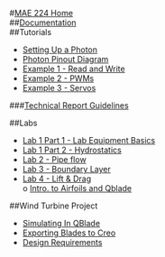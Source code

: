 #[MAE 224 Home](https://d008.github.io/MAE224/)  
##[Documentation](https://github.com/mkfu/MAE224/wiki/Class-Description-:-Functions-and-Variables)  
##Tutorials  
- [Setting Up a Photon](https://github.com/d008/MAE224/wiki/Setting-Up-a-Particle-Photon)   
- [Photon Pinout Diagram](https://github.com/d008/MAE224/wiki/Particle-Photon-Pinout-Diagram)
- [Example 1 - Read and Write](https://github.com/mkfu/MAE224/wiki/Example-1-:-Read-and-Write-Pins)  
- [Example 2 - PWMs](https://github.com/d008/MAE224/wiki/Example-2-:-PWMs) 
- [Example 3 - Servos](https://github.com/mkfu/MAE224/wiki/Example-3-:-Servos)  

###[Technical Report Guidelines](https://github.com/mkfu/MAE224/wiki/Technical-Report-Guidelines)    

##Labs  
- [Lab 1 Part 1 - Lab Equipment Basics](https://github.com/d008/MAE224/wiki/Lab-1,-Part-1:-Lab-Equipment-Basics)
- [Lab 1 Part 2 - Hydrostatics](https://github.com/mkfu/MAE224/wiki/Lab-1:--Hydrostatics)    
- [Lab 2 - Pipe flow](https://github.com/mkfu/MAE224/wiki/Lab-2:-Pipe-Flow)  
- [Lab 3 - Boundary Layer](https://github.com/mkfu/MAE224/wiki/Lab-3:-Boundary-Layers)    
- [Lab 4 - Lift & Drag](https://github.com/mkfu/MAE224/wiki/Lab-4:-Lift-and-Drag)  
    o [Intro. to Airfoils and Qblade](https://github.com/d008/MAE224/wiki/Introduction-to-Airfoils-and-Qblade)

##Wind Turbine Project
- [Simulating In QBlade](https://github.com/mkfu/MAE224/wiki/Simulating-Wind-Turbine-Rotors-using-Qblade)   
- [Exporting Blades to Creo](https://github.com/mkfu/MAE224/wiki/Wind-Turbine-Creo-Export-Tutorial)    
- [Design Requirements](https://github.com/mkfu/MAE224/wiki/Wind-Turbine-Design)    